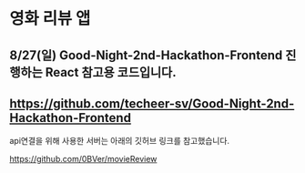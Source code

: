# 영화 리뷰 앱

## 8/27(일) Good-Night-2nd-Hackathon-Frontend 진행하는 React 참고용 코드입니다.

## https://github.com/techeer-sv/Good-Night-2nd-Hackathon-Frontend

api연결을 위해 사용한 서버는 아래의 깃허브 링크를 참고했습니다.

https://github.com/0BVer/movieReview
